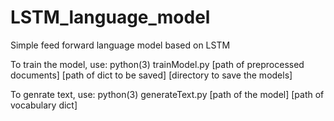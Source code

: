 # LSTM_language_model
Simple feed forward language model based on LSTM

To train the model, use:
    python(3) trainModel.py [path of preprocessed documents] [path of dict to be saved] [directory to save the models]
    
To genrate text, use:
    python(3) generateText.py [path of the model] [path of vocabulary dict]
